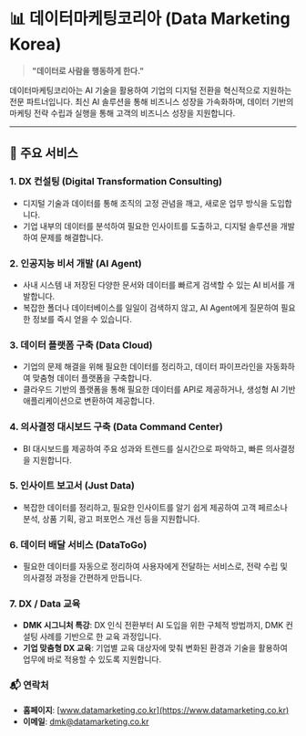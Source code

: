# 📊 데이터마케팅코리아 (Data Marketing Korea)

> **"데이터로 사람을 행동하게 한다."**

데이터마케팅코리아는 AI 기술을 활용하여 기업의 디지털 전환을 혁신적으로 지원하는 전문 파트너입니다. 최신 AI 솔루션을 통해 비즈니스 성장을 가속화하며, 데이터 기반의 마케팅 전략 수립과 실행을 통해 고객의 비즈니스 성장을 지원합니다.

---

## 🚀 주요 서비스

### 1. **DX 컨설팅 (Digital Transformation Consulting)**

* 디지털 기술과 데이터를 통해 조직의 고정 관념을 깨고, 새로운 업무 방식을 도입합니다.
* 기업 내부의 데이터를 분석하여 필요한 인사이트를 도출하고, 디지털 솔루션을 개발하여 문제를 해결합니다.

### 2. **인공지능 비서 개발 (AI Agent)**

* 사내 시스템 내 저장된 다양한 문서와 데이터를 빠르게 검색할 수 있는 AI 비서를 개발합니다.
* 복잡한 폴더나 데이터베이스를 일일이 검색하지 않고, AI Agent에게 질문하여 필요한 정보를 즉시 얻을 수 있습니다.

### 3. **데이터 플랫폼 구축 (Data Cloud)**

* 기업의 문제 해결을 위해 필요한 데이터를 정리하고, 데이터 파이프라인을 자동화하여 맞춤형 데이터 플랫폼을 구축합니다.
* 클라우드 기반의 플랫폼을 통해 필요한 데이터를 API로 제공하거나, 생성형 AI 기반 애플리케이션으로 변환하여 제공합니다.

### 4. **의사결정 대시보드 구축 (Data Command Center)**

* BI 대시보드를 제공하여 주요 성과와 트렌드를 실시간으로 파악하고, 빠른 의사결정을 지원합니다.

### 5. **인사이트 보고서 (Just Data)**

* 복잡한 데이터를 정리하고, 필요한 인사이트를 알기 쉽게 제공하여 고객 페르소나 분석, 상품 기획, 광고 퍼포먼스 개선 등을 지원합니다.

### 6. **데이터 배달 서비스 (DataToGo)**

* 필요한 데이터를 자동으로 정리하여 사용자에게 전달하는 서비스로, 전략 수립 및 의사결정 과정을 간편하게 만듭니다.

### 7. **DX / Data 교육**

* **DMK 시그니처 특강**: DX 인식 전환부터 AI 도입을 위한 구체적 방법까지, DMK 컨설팅 사례를 기반으로 한 교육 과정입니다.
* **기업 맞춤형 DX 교육**: 기업별 교육 대상자에 맞춰 변화된 환경과 기술을 활용하여 업무에 바로 적용할 수 있도록 지원합니다.

### 📬 연락처

* **홈페이지**: [www.datamarketing.co.kr](https://www.datamarketing.co.kr)
* **이메일**: [dmk@datamarketing.co.kr](mailto:dmk@datamarketing.co.kr)
